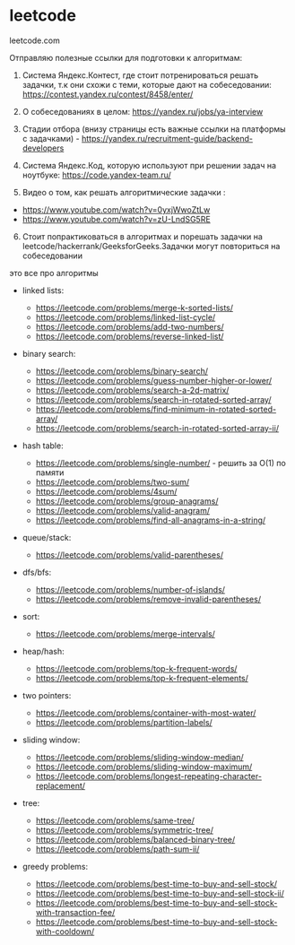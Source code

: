 # leetcode
leetcode.com


Отправляю полезные ссылки для подготовки к алгоритмам:

1. Система Яндекс.Контест, где стоит потренироваться решать задачки, т.к они схожи с теми, которые дают на собеседовании: https://contest.yandex.ru/contest/8458/enter/

2. О собеседованиях в целом: https://yandex.ru/jobs/ya-interview

3. Стадии отбора (внизу страницы есть важные ссылки на платформы с задачками) - https://yandex.ru/recruitment-guide/backend-developers

4. Cистема Яндекс.Код, которую используют при решении задач на ноутбуке: https://code.yandex-team.ru/

5. Видео о том, как решать алгоритмические задачки :
* https://www.youtube.com/watch?v=0yxjWwoZtLw
* https://www.youtube.com/watch?v=zU-LndSG5RE

6. Стоит попрактиковаться в алгоритмах и порешать задачки на leetcode/hackerrank/GeeksforGeeks.Задачки могут повториться на собеседовании

это все про алгоритмы
* linked lists:
    * https://leetcode.com/problems/merge-k-sorted-lists/
    * https://leetcode.com/problems/linked-list-cycle/
    * https://leetcode.com/problems/add-two-numbers/
    * https://leetcode.com/problems/reverse-linked-list/
 
* binary search:
    * https://leetcode.com/problems/binary-search/
    * https://leetcode.com/problems/guess-number-higher-or-lower/
    * https://leetcode.com/problems/search-a-2d-matrix/
    * https://leetcode.com/problems/search-in-rotated-sorted-array/
    * https://leetcode.com/problems/find-minimum-in-rotated-sorted-array/
    * https://leetcode.com/problems/search-in-rotated-sorted-array-ii/
 
* hash table:
    * https://leetcode.com/problems/single-number/ - решить за O(1) по памяти
    * https://leetcode.com/problems/two-sum/
    * https://leetcode.com/problems/4sum/
    * https://leetcode.com/problems/group-anagrams/
    * https://leetcode.com/problems/valid-anagram/
    * https://leetcode.com/problems/find-all-anagrams-in-a-string/

* queue/stack:
    * https://leetcode.com/problems/valid-parentheses/

* dfs/bfs:
    * https://leetcode.com/problems/number-of-islands/
    * https://leetcode.com/problems/remove-invalid-parentheses/
 
* sort:
    * https://leetcode.com/problems/merge-intervals/
 
* heap/hash:
    * https://leetcode.com/problems/top-k-frequent-words/
    * https://leetcode.com/problems/top-k-frequent-elements/
 
* two pointers:
    * https://leetcode.com/problems/container-with-most-water/
    * https://leetcode.com/problems/partition-labels/
 
* sliding window:
    * https://leetcode.com/problems/sliding-window-median/
    * https://leetcode.com/problems/sliding-window-maximum/
    * https://leetcode.com/problems/longest-repeating-character-replacement/
 
* tree:
    * https://leetcode.com/problems/same-tree/
    * https://leetcode.com/problems/symmetric-tree/
    * https://leetcode.com/problems/balanced-binary-tree/
    * https://leetcode.com/problems/path-sum-ii/
 
* greedy problems:
    * https://leetcode.com/problems/best-time-to-buy-and-sell-stock/
    * https://leetcode.com/problems/best-time-to-buy-and-sell-stock-ii/
    * https://leetcode.com/problems/best-time-to-buy-and-sell-stock-with-transaction-fee/
    * https://leetcode.com/problems/best-time-to-buy-and-sell-stock-with-cooldown/

